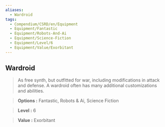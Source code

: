 ```yaml
---
aliases:
  - Wardroid
tags:
  - Compendium/CSRD/en/Equipment
  - Equipment/Fantastic
  - Equipment/Robots-And-Ai
  - Equipment/Science-Fiction
  - Equipment/Level/6
  - Equipment/Value/Exorbitant
---
```

    
      
## Wardroid      
      
>As free synth, but outfitted for war, including modifications in attack and defense. A wardroid often has many additional customizations and abilities.      
> **Options :** Fantastic, Robots & Ai, Science Fiction      
> **Level :** 6      
> **Value :** Exorbitant